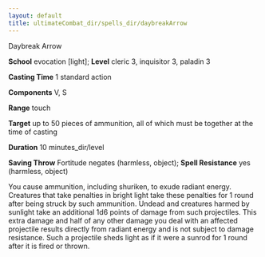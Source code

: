 ```yaml
---
layout: default
title: ultimateCombat_dir/spells_dir/daybreakArrow
---
```

Daybreak Arrow

**School** evocation [light]; **Level** cleric 3, inquisitor 3, paladin 3

**Casting Time** 1 standard action

**Components** V, S

**Range** touch

**Target** up to 50 pieces of ammunition, all of which must be together at the time of casting

**Duration** 10 minutes_dir/level

**Saving Throw** Fortitude negates (harmless, object); **Spell Resistance** yes (harmless, object)

You cause ammunition, including shuriken, to exude radiant energy. Creatures that take penalties in bright light take these penalties for 1 round after being struck by such ammunition. Undead and creatures harmed by sunlight take an additional 1d6 points of damage from such projectiles. This extra damage and half of any other damage you deal with an affected projectile results directly from radiant energy and is not subject to damage resistance. Such a projectile sheds light as if it were a sunrod for 1 round after it is fired or thrown.

